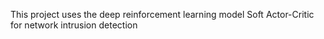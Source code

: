 This project uses the deep reinforcement learning model Soft Actor-Critic for network intrusion detection
